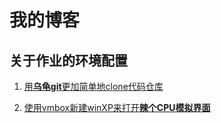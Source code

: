 # 我的博客

## 关于作业的环境配置

1. <a href="1.1.md" target="_blank">用**乌龟git**更加简单地clone代码仓库</a>

2. <a href="1.2.md" target="_blank">使用vmbox新建winXP来打开**辣个CPU模拟界面**</a>